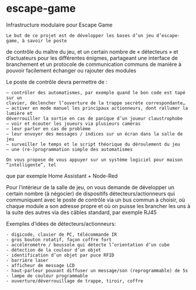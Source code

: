# escape-game
 Infrastructure modulaire pour Escape Game


    Le but de ce projet est de développer les bases d’un jeu d’escape-game, à savoir le poste
de contrôle du maître du jeu, et un certain nombre de « détecteurs » et d’actuateurs
pour les différentes énigmes, partageant une interface de branchement et un protocole
de communication communs de manière à pouvoir facilement échanger ou rajouter des
modules

Le poste de contrôle devra permettre de :

    – contrôler des automatismes, par exemple quand le bon code est tapé sur un
    clavier, déclencher l’ouverture de la trappe secrète correspondante…
    – activer en mode manuel les principaux actionneurs, dont rallumer la lumière et
    déverrouiller la sortie en cas de panique d’un joueur claustrophobe
    – voir et écouter les joueurs via plusieurs caméras
    – leur parler en cas de problème
    – leur envoyer des messages / indices sur un écran dans la salle de jeu
    – surveiller le temps et le script théorique du déroulement du jeu
    – une (re-)programmation simple des automatismes

    On vous propose de vous appuyer sur un système logiciel pour maison “intelligente”, tel
que par exemple Home Assistant + Node-Red


Pour l’intérieur de la salle de jeu, on vous demande de développer un certain nombre (à
négocier) de dispositifs détecteurs/actionneurs qui communiquent avec le poste de
contrôle via un bus commun à choisir, où chaque module a son adresse propre et où on
puisse les brancher les uns à la suite des autres via des câbles standard, par exemple
RJ45

Exemples d’idées de détecteurs/actionneurs:

    - digicode, clavier de PC, télécommande IR
    - gros bouton rotatif, façon coffre fort
    - accéléromètre / boussole qui détecte l’orientation d’un cube
    - détection de la couleur d’un objet
    - identification d’un objet par puce RFID
    - barrière laser
    - afficheur de message LCD
    - haut-parleur pouvant diffuser un message/son (reprogrammable) de 5s
    - lampe de couleur programmable
    - ouverture/déverrouillage de trappe, tiroir, coffre
